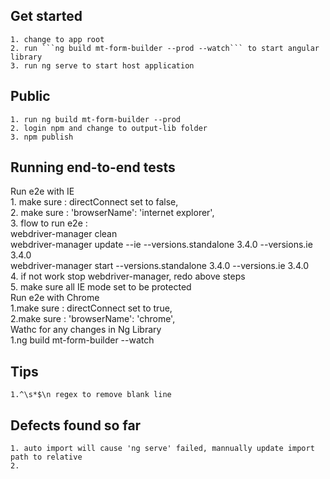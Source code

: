 ## Get started
    1. change to app root  
    2. run ```ng build mt-form-builder --prod --watch``` to start angular library  
    3. run ng serve to start host application  
## Public
    1. run ng build mt-form-builder --prod  
    2. login npm and change to output-lib folder  
    3. npm publish  
## Running end-to-end tests
Run e2e with IE  
    1. make sure : directConnect set to false,  
    2. make sure : 'browserName': 'internet explorer',  
    3. flow to run e2e :  
        webdriver-manager clean  
        webdriver-manager update --ie --versions.standalone 3.4.0 --versions.ie 3.4.0  
        webdriver-manager start --versions.standalone 3.4.0 --versions.ie 3.4.0  
    4. if not work stop webdriver-manager, redo above steps  
    5. make sure all IE mode set to be protected  
Run e2e with Chrome  
    1.make sure : directConnect set to true,  
    2.make sure : 'browserName': 'chrome',  
Wathc for any changes in Ng Library  
    1.ng build mt-form-builder --watch  
## Tips
    1.^\s*$\n regex to remove blank line
## Defects found so far
    1. auto import will cause 'ng serve' failed, mannually update import path to relative  
    2.
